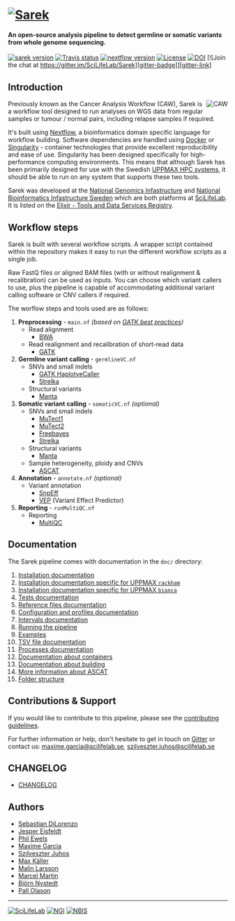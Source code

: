 # [![Sarek](https://raw.githubusercontent.com/SciLifeLab/Sarek/master/doc/images/Sarek_logo.png "Sarek")](http://opensource.scilifelab.se/projects/sarek/)

#### An open-source analysis pipeline to detect germline or somatic variants from whole genome sequencing.

[![sarek version][version-badge]][version-link]
[![Travis status][travis-badge]][travis-link]
[![nextflow version][nextflow-badge]][nextflow-link]
[![License][license-badge]][license-link]
[![DOI][zenodo-badge]][zenodo-link]
[![Join the chat at https://gitter.im/SciLifeLab/Sarek][gitter-badge]][gitter-link]

## Introduction

<img align="right" title="CAW" src="https://raw.githubusercontent.com/SciLifeLab/Sarek/master/doc/images/CAW_logo.png">

Previously known as the Cancer Analysis Workflow (CAW), Sarek is a workflow tool designed to run analyses on WGS data from regular samples or tumour / normal pairs, including relapse samples if required.

It's built using [Nextflow][nextflow-link], a bioinformatics domain specific language for workflow building. Software dependencies are handled using [Docker](https://www.docker.com) or [Singularity](http://singularity.lbl.gov) - container technologies that provide excellent reproducibility and ease of use. Singularity has been designed specifically for high-performance computing environments. This means that although Sarek has been primarily designed for use with the Swedish [UPPMAX HPC systems](https://www.uppmax.uu.se), it should be able to run on any system that supports these two tools.

Sarek was developed at the [National Genomics Infastructure][ngi-link] and [National Bioinformatics Infastructure Sweden][nbis-link] which are both platforms at [SciLifeLab][scilifelab-link]. It is listed on the [Elixir - Tools and Data Services Registry](https://bio.tools/Sarek).

## Workflow steps

Sarek is built with several workflow scripts. A wrapper script contained within the repository makes it easy to run the different workflow scripts as a single job.

Raw FastQ files or aligned BAM files (with or without realignment & recalibration) can be used as inputs. You can choose which variant callers to use, plus the pipeline is capable of accommodating additional variant calling software or CNV callers if required.

The worflow steps and tools used are as follows:

1. **Preprocessing** - `main.nf` _(based on [GATK best practices](https://software.broadinstitute.org/gatk/best-practices/))_
    * Read alignment
        * [BWA](http://bio-bwa.sourceforge.net/)
    * Read realignment and recalibration of short-read data
        * [GATK](https://github.com/broadgsa/gatk-protected)
2. **Germline variant calling** - `germlineVC.nf`
    * SNVs and small indels
        * [GATK HaplotyeCaller](https://github.com/broadgsa/gatk-protected)
        * [Strelka](https://github.com/Illumina/strelka)
    * Structural variants
        * [Manta](https://github.com/Illumina/manta)
3. **Somatic variant calling** - `somaticVC.nf` _(optional)_
    * SNVs and small indels
        * [MuTect1](https://github.com/broadinstitute/mutect)
        * [MuTect2](https://github.com/broadgsa/gatk-protected)
        * [Freebayes](https://github.com/ekg/freebayes)
        * [Strelka](https://github.com/Illumina/strelka)
    * Structural variants
        * [Manta](https://github.com/Illumina/manta)
    * Sample heterogeneity, ploidy and CNVs
        * [ASCAT](https://github.com/Crick-CancerGenomics/ascat)
4. **Annotation** - `annotate.nf` _(optional)_
    * Variant annotation
        * [SnpEff](http://snpeff.sourceforge.net/)
        * [VEP](https://www.ensembl.org/info/docs/tools/vep/index.html) (Variant Effect Predictor)
5. **Reporting** - `runMultiQC.nf`
    * Reporting
        * [MultiQC](http://multiqc.info)

## Documentation

The Sarek pipeline comes with documentation in the `doc/` directory:

01. [Installation documentation](https://github.com/SciLifeLab/Sarek/blob/master/doc/INSTALL.md)
02. [Installation documentation specific for UPPMAX `rackham`](https://github.com/SciLifeLab/Sarek/blob/master/doc/INSTALL_RACKHAM.md)
03. [Installation documentation specific for UPPMAX `bianca`](https://github.com/SciLifeLab/Sarek/blob/master/doc/INSTALL_BIANCA.md)
04. [Tests documentation](ttps://github.com/SciLifeLab/Sarek/blob/master/doc/TESTS.md)
05. [Reference files documentation](https://github.com/SciLifeLab/Sarek/blob/master/doc/REFERENCES.md)
06. [Configuration and profiles documentation](https://github.com/SciLifeLab/Sarek/blob/master/doc/CONFIG.md)
07. [Intervals documentation](https://github.com/SciLifeLab/Sarek/blob/master/doc/INTERVALS.md)
08. [Running the pipeline](https://github.com/SciLifeLab/Sarek/blob/master/doc/USAGE.md)
09. [Examples](https://github.com/SciLifeLab/Sarek/blob/master/doc/USE_CASES.md)
10. [TSV file documentation](https://github.com/SciLifeLab/Sarek/blob/master/doc/TSV.md)
11. [Processes documentation](https://github.com/SciLifeLab/Sarek/blob/master/doc/PROCESS.md)
12. [Documentation about containers](https://github.com/SciLifeLab/Sarek/blob/master/doc/CONTAINERS.md)
13. [Documentation about building](https://github.com/SciLifeLab/Sarek/blob/master/doc/BUILD.md)
14. [More information about ASCAT](https://github.com/SciLifeLab/Sarek/blob/master/doc/ASCAT.md)
15. [Folder structure](https://github.com/SciLifeLab/Sarek/blob/master/doc/FOLDER.md)

## Contributions & Support

If you would like to contribute to this pipeline, please see the [contributing guidelines](https://github.com/SciLifeLab/Sarek/blob/master/.github/CONTRIBUTING.md).

For further information or help, don't hesitate to get in touch on [Gitter][gitter-link] or contact us: maxime.garcia@scilifelab.se, szilveszter.juhos@scilifelab.se

## CHANGELOG

- [CHANGELOG](https://github.com/SciLifeLab/Sarek/blob/master/CHANGELOG.md)

## Authors

* [Sebastian DiLorenzo](https://github.com/Sebastian-D)
* [Jesper Eisfeldt](https://github.com/J35P312)
* [Phil Ewels](https://github.com/ewels)
* [Maxime Garcia](https://github.com/MaxUlysse)
* [Szilveszter Juhos](https://github.com/szilvajuhos)
* [Max Käller](https://github.com/gulfshores)
* [Malin Larsson](https://github.com/malinlarsson)
* [Marcel Martin](https://github.com/marcelm)
* [Björn Nystedt](https://github.com/bjornnystedt)
* [Pall Olason](https://github.com/pallolason)

--------------------------------------------------------------------------------

[![SciLifeLab](https://raw.githubusercontent.com/SciLifeLab/Sarek/master/doc/images/SciLifeLab_logo.png "SciLifeLab")][scilifelab-link]
[![NGI](https://raw.githubusercontent.com/SciLifeLab/Sarek/master/doc/images/NGI_logo.png "NGI")][ngi-link]
[![NBIS](https://raw.githubusercontent.com/SciLifeLab/Sarek/master/doc/images/NBIS_logo.png "NBIS")][nbis-link]

[gitter-badge]: https://badges.gitter.im/SciLifeLab/Sarek.svg
[gitter-link]: https://gitter.im/SciLifeLab/Sarek
[license-badge]: https://img.shields.io/github/license/SciLifeLab/Sarek.svg
[license-link]: https://github.com/SciLifeLab/Sarek/blob/master/LICENSE
[nbis-link]: https://www.nbis.se/
[nextflow-badge]: https://img.shields.io/badge/nextflow-%E2%89%A50.25.0-brightgreen.svg
[nextflow-link]: https://www.nextflow.io/
[ngi-link]: https://ngisweden.scilifelab.se/
[scilifelab-link]: https://www.scilifelab.se/
[travis-badge]: https://api.travis-ci.org/SciLifeLab/Sarek.svg
[travis-link]: https://travis-ci.org/SciLifeLab/Sarek
[version-badge]: https://img.shields.io/github/release/SciLifeLab/Sarek.svg
[version-link]: https://github.com/SciLifeLab/Sarek/releases/latest
[zenodo-badge]: https://zenodo.org/badge/54024046.svg
[zenodo-link]: https://zenodo.org/badge/latestdoi/54024046
